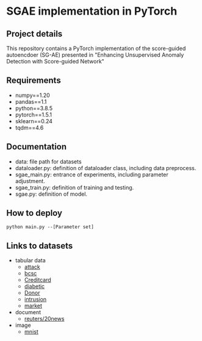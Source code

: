 # SGAE implementation in PyTorch

## Project details
This repository contains a PyTorch implementation of the score-guided autoencdoer (SG-AE) presented in "Enhancing Unsupervised Anomaly Detection with Score-guided Network"

## Requirements
- numpy==1.20
- pandas==1.1
- python==3.8.5
- pytorch==1.5.1
- sklearn==0.24
- tqdm==4.6

## Documentation
- data: file path for datasets
- dataloader.py: definition of dataloader class, including data preprocess. 
- sgae_main.py: entrance of experiments, including parameter adjustment.
- sgae_train.py: definition of training and testing. 
- sgae.py: definition of model.

## How to deploy
```
python main.py --[Parameter set] 
```

## Links to datasets
-  tabular data
    - [attack](https://www.unsw.adfa.edu.au/unsw-canberra-cyber/cybersecurity/ADFA-NB15-Datasets/)
    - [bcsc](https://www.bcsc-research.org/data/rfdataset)
    - [Creditcard](https://www.kaggle.com/mlg-ulb/creditcardfraud) 
    - [diabetic](https://archive.ics.uci.edu/ml/datasets/Diabetes+130-US+hospitals+for+years+1999-2008)
    - [Donor](https://www.kaggle.com/c/kdd-cup-2014-predicting-excitement-at-donors-choose)
    - [intrusion](https://archive.ics.uci.edu/ml/datasets/KDD+Cup+1999+Data)
    - [market](https://archive.ics.uci.edu/ml/datasets/bank+marketing)
- document
    - [reuters/20news](https://github.com/dmzou/RSRAE)
- image
    - [mnist](https://github.com/zc8340311/RobustAutoencoder)


